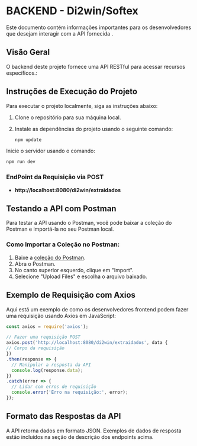 # BACKEND - Di2win/Softex

Este documento contém informações importantes para os desenvolvedores que desejam interagir com a API fornecida .

## Visão Geral

O backend deste projeto fornece uma API RESTful para acessar recursos específicos.:


## Instruções de Execução do Projeto

Para executar o projeto localmente, siga as instruções abaixo:

1. Clone o repositório para sua máquina local.
2. Instale as dependências do projeto usando o seguinte comando:

   ```bash
   npm update 
   ```
Inicie o servidor usando o comando:
```bash
npm run dev
```

### EndPoint da Requisição via POST

- **http://localhost:8080/di2win/extraidados**
## Testando a API com Postman

Para testar a API usando o Postman, você pode baixar a coleção do Postman e importá-la no seu Postman local.

### Como Importar a Coleção no Postman:

1. Baixe a [coleção do Postman](./postman/Di2win.postman_collection.json).
2. Abra o Postman.
3. No canto superior esquerdo, clique em "Import".
4. Selecione "Upload Files" e escolha o arquivo baixado.


## Exemplo de Requisição com Axios

Aqui está um exemplo de como os desenvolvedores frontend podem fazer uma requisição usando Axios em JavaScript:

```javascript
const axios = require('axios');

// Fazer uma requisição POST
axios.post('http://localhost:8080/di2win/extraidados', data {
// Corpo da requisição
})
.then(response => {
  // Manipular a resposta da API
  console.log(response.data);
})
.catch(error => {
  // Lidar com erros de requisição
  console.error('Erro na requisição:', error);
});
```

## Formato das Respostas da API

A API retorna dados em formato JSON. Exemplos de dados de resposta estão incluídos na seção de descrição dos endpoints acima.

